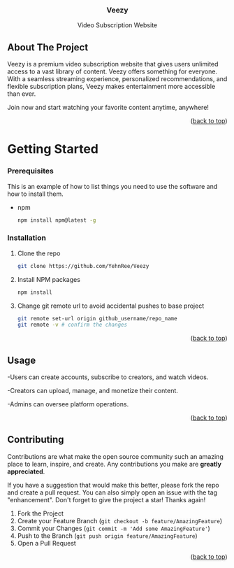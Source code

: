 
<a id="readme-top"></a>

<!-- PROJECT LOGO -->
<br />
<div align="center">
  <a href="https://github.com/YehnRee/Veezy">
    
  </a>

<h3 align="center">Veezy</h3>

  <p align="center">
    Video Subscription Website
    <br />
    
  </p>
</div>

## About The Project


Veezy is a premium video subscription website that gives users unlimited access to a vast library of content. Veezy offers something for everyone. With a seamless streaming experience, personalized recommendations, and flexible subscription plans, Veezy makes entertainment more accessible than ever.

Join now and start watching your favorite content anytime, anywhere!
<p align="right">(<a href="#readme-top">back to top</a>)</p>

# Getting Started


### Prerequisites

This is an example of how to list things you need to use the software and how to install them.
* npm
  ```sh
  npm install npm@latest -g
  ```

### Installation

1. Clone the repo
   ```sh
   git clone https://github.com/YehnRee/Veezy
   ```
2. Install NPM packages
   ```sh
   npm install
   ```

3. Change git remote url to avoid accidental pushes to base project
   ```sh
   git remote set-url origin github_username/repo_name
   git remote -v # confirm the changes
   ```

<p align="right">(<a href="#readme-top">back to top</a>)</p>

## Usage

-Users can create accounts, subscribe to creators, and watch videos.

-Creators can upload, manage, and monetize their content.

-Admins can oversee platform operations.

<p align="right">(<a href="#readme-top">back to top</a>)</p>

## Contributing

Contributions are what make the open source community such an amazing place to learn, inspire, and create. Any contributions you make are **greatly appreciated**.

If you have a suggestion that would make this better, please fork the repo and create a pull request. You can also simply open an issue with the tag "enhancement".
Don't forget to give the project a star! Thanks again!

1. Fork the Project
2. Create your Feature Branch (`git checkout -b feature/AmazingFeature`)
3. Commit your Changes (`git commit -m 'Add some AmazingFeature'`)
4. Push to the Branch (`git push origin feature/AmazingFeature`)
5. Open a Pull Request

<p align="right">(<a href="#readme-top">back to top</a>)</p>
